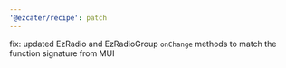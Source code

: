 ```yaml
---
'@ezcater/recipe': patch
---
```


fix: updated EzRadio and EzRadioGroup `onChange` methods to match the function signature from MUI

